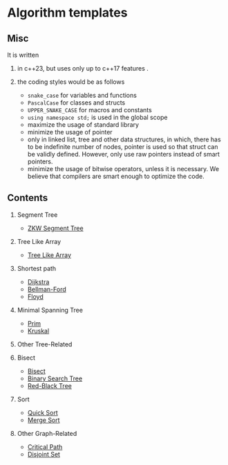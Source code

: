 # Algorithm templates

## Misc

It is written

1. in c++23, but uses only up to c++17 features .
2. the coding styles would be as follows

    - `snake_case` for variables and functions
    - `PascalCase` for classes and structs
    - `UPPER_SNAKE_CASE` for macros and constants
    - `using namespace std;` is used in the global scope
    - maximize the usage of standard library
    - minimize the usage of pointer
    - only in linked list, tree and other data structures, in which, there has to be indefinite number of nodes, pointer is used so that struct can be validly defined. However, only use raw pointers instead of smart pointers.
    - minimize the usage of bitwise operators, unless it is necessary. We believe that compilers are smart enough to optimize the code.

## Contents

1. Segment Tree

    - [ZKW Segment Tree](./segment_tree/zkw_segment_tree.cxx)

2. Tree Like Array

    - [Tree Like Array](./tree_array/tree_array.cxx)

3. Shortest path

    - [Dijkstra](./graph/shortest_path/dijkstra.cxx)
    - [Bellman-Ford](./graph/shortest_path/bellman_ford.cxx)
    - [Floyd](./graph/shortest_path/floyd.cxx)

4. Minimal Spanning Tree

    - [Prim](./graph/minimal_spanning_tree/prim.cxx)
    - [Kruskal](./graph/minimal_spanning_tree/kruskal.cxx)

5. Other Tree-Related

6. Bisect

    - [Bisect](./bisect/bisect.cxx)
    - [Binary Search Tree](./bisect/binary_search_tree.cxx)
    - [Red-Black Tree](./bisect/rb_tree.cxx)

7. Sort

    - [Quick Sort](./sort/quick_sort.cxx)
    - [Merge Sort](./sort/merge_sort.cxx)

8. Other Graph-Related

    - [Critical Path](./graph/critical_path.cxx)
    - [Disjoint Set](./graph/disjoint_set.cxx)